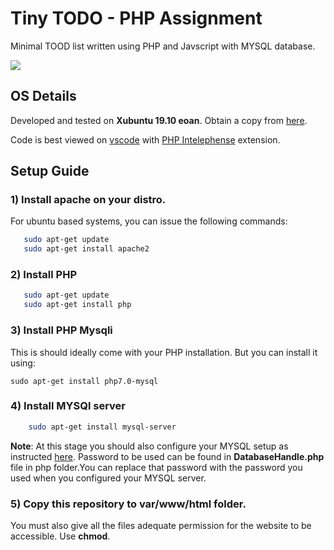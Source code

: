# Tiny TODO - PHP Assignment
Minimal TOOD list written using PHP and Javscript with MYSQL database.

<img src="https://i.imgur.com/xixqqbh.png">

## OS Details
Developed and tested on **Xubuntu 19.10 eoan**. Obtain a copy from [here](https://xubuntu.org/download).

Code is best viewed on [vscode](https://code.visualstudio.com/) with [PHP Intelephense](https://marketplace.visualstudio.com/items?itemName=bmewburn.vscode-intelephense-client) extension.

## Setup Guide
### 1) Install apache on your distro.

   For ubuntu based systems, you can issue the following commands:

```bash
   sudo apt-get update
   sudo apt-get install apache2
```

### 2) Install PHP

```bash
   sudo apt-get update
   sudo apt-get install php
```

### 3) Install PHP Mysqli
  
  This is should ideally come with your PHP installation. But you can install it using:
    
    sudo apt-get install php7.0-mysql

### 4) Install MYSQl server

```bash
    sudo apt-get install mysql-server
```
 **Note**: At this stage you should also configure your MYSQL setup as instructed [here](https://www.configserverfirewall.com/ubuntu-linux/reset-mysql-root-password-ubuntu/). Password to be used can be found in **DatabaseHandle.php** file in php folder.You can replace that password with the password you used when you configured your MYSQL server.

 ### 5) Copy this repository to var/www/html folder.
You must also give all the files adequate permission for the website to be accessible. Use **chmod**.
   

